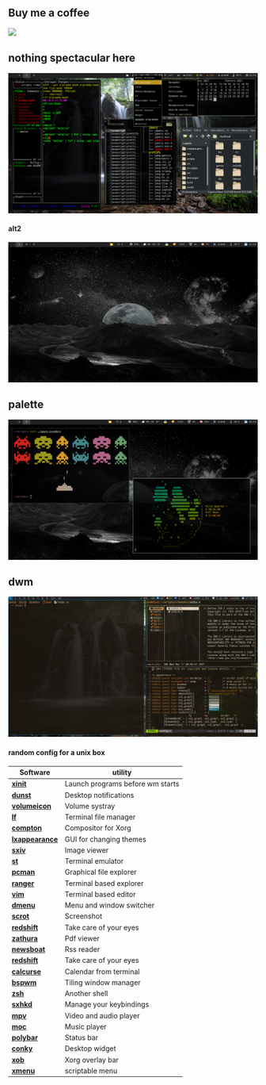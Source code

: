 
## Buy me a coffee
<a href="https://www.paypal.me/60nza10"><img src="https://img.shields.io/badge/don-paypal-blue"></a> 

## nothing spectacular here

![bspwm](/pantallazos/bs.png)

#### alt2

![bspwm](/pantallazos/20210222152638.png)

## palette

![bspwm](/pantallazos/20210222161430.png)

## dwm

![dwm](/pantallazos/dwm.png)

#### random config for a unix box

| Software                                                                                            | utility                          |
| --------------------------------------------------------------------------------------------------- | -------------------------------- |
| **[xinit](https://wiki.archlinux.org/index.php/Xinit)**                                             | Launch programs before wm starts |
| **[dunst](https://wiki.archlinux.org/index.php/Dunst)**                                             | Desktop notifications            |
| **[volumeicon](https://www.archlinux.org/packages/community/x86_64/volumeicon/)**                   | Volume systray                   |
| **[lf](https://aur.archlinux.org/packages/lf/)**                                                    | Terminal file manager            |
| **[compton](https://github.com/chjj/compton/)**                                                     | Compositor for Xorg              |
| **[lxappearance](https://www.archlinux.org/packages/community/x86_64/lxappearance/)**               | GUI for changing themes          |
| **[sxiv](https://wiki.archlinux.org/index.php/Sxiv)**                                               | Image viewer                     |
| **[st](https://wiki.archlinux.org/index.php/St)**                                                   | Terminal emulator                |
| **[pcman](https://wiki.archlinux.org/index.php/PCManFM)**                                           | Graphical file explorer          |
| **[ranger](https://wiki.archlinux.org/index.php/Ranger)**                                           | Terminal based explorer          |
| **[vim](https://wiki.archlinux.org/index.php/Vim)**                                                 | Terminal based editor            |
| **[dmenu](https://wiki.archlinux.org/index.php/Dmenu)**                                             | Menu and window switcher         |
| **[scrot](https://wiki.archlinux.org/index.php/Screen_capture)**                                    | Screenshot                       |
| **[redshift](https://wiki.archlinux.org/index.php/Redshift)**                                       | Take care of your eyes           |
| **[zathura](https://wiki.archlinux.org/index.php/Zathura)**                                         | Pdf viewer                       |
| **[newsboat](https://wiki.archlinux.org/index.php/Newsboat)**                                       | Rss reader                       |
| **[redshift](https://wiki.archlinux.org/index.php/Redshift)**                                       | Take care of your eyes           |
| **[calcurse](https://github.com/lfos/calcurse)**                                                    | Calendar from terminal           |
| **[bspwm](https://wiki.archlinux.org/index.php/Bspwm)**                                             | Tiling window manager            |
| **[zsh](https://wiki.archlinux.org/index.php/Zsh)**                                                 | Another shell                    |
| **[sxhkd](https://wiki.archlinux.org/index.php/Sxhkd)**                                             | Manage your keybindings          |
| **[mpv](https://wiki.archlinux.org/index.php/Mpv)**                                                 | Video and audio player           |
| **[moc](https://wiki.archlinux.org/index.php/MOC)**                                                 | Music player                     |
| **[polybar](https://wiki.archlinux.org/index.php/Polybar)**                                         | Status bar                       |
| **[conky](https://wiki.archlinux.org/index.php/Conky)**                                             | Desktop widget                   |
| **[xob](https://github.com/florentc/xob)**                                                          | Xorg overlay bar                 |
| **[xmenu](https://github.com/phillbush/xmenu)**                                                     | scriptable menu                  |
